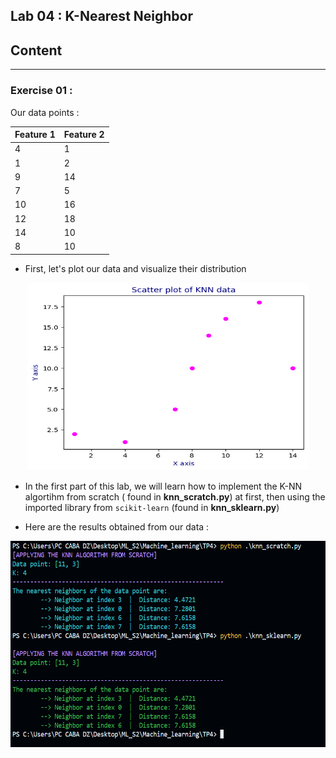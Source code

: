 
## Lab 04 : K-Nearest Neighbor

## Content
---







### Exercise 01 : 

Our data points :

|Feature 1 | Feature 2 |
|----------|-----------|
|4         | 1         |
|1 |2|
| 9|  14| 
| 7|  5| 
| 10|  16| 
| 12|  18| 
| 14|  10| 
| 8 | 10|   



- First, let's plot our data and visualize their distribution <br>

<div align="center">
  <img src="figures\\scatter_plot_knn.png" alt="Description of the two approaches" height=300 width=450>
</div>


- In the first part of this lab, we will learn how to implement the K-NN algortihm from scratch ( found in **knn_scratch.py**) at first, then using the imported library from `scikit-learn` (found in **knn_sklearn.py**)

- Here are the results obtained from our data : 

<div align="center">
  <img src="figures\\comparison.png" alt="Description of the two approaches" height=330 width=600>
</div>
